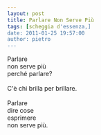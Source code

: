 ```yaml
---
layout: post
title: Parlare Non Serve Più
tags: [scheggia d'essenza,]
date: 2011-01-25 19:57:00
author: pietro
---
```

Parlare<br/>non serve più<br/>perché parlare?<br/><br/>C'è chi brilla per brillare.<br/><br/>Parlare<br/>dire cose<br/>esprimere<br/>non serve più.
